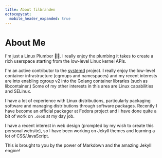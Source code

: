 ```yaml
---
title: About filbranden
octocopycat:
  mobile_header_expanded: true
---
```


# About Me

I'm just a Linux Plumber 👨‍🔧. I really enjoy the plumbing it takes to
create a rich userspace starting from the low-level Linux kernel APIs.

I'm an active contributor to the [systemd](https://github.com/systemd/systemd/)
project. I really enjoy the low-level container infrastructure (cgroups and
namespaces) and my recent interests are into enabling cgroup v2 into the Golang
container libraries (such as libcontainer.) Some of my other interests in this
area are Linux capabilities and SELinux.

I have a lot of experience with Linux distributions, particularly packaging
software and managing distributions through software packages. Recently I
have become an official packager at Fedora project and I have done quite a
bit of work on `.deb`s at my day job.

I have a recent interest in web design (prompted by my wish to create this
personal website), so I have been working on Jekyll themes and learning a lot
of CSS/JavaScript.

This is brought to you by the power of Markdown and the amazing Jekyll engine!
